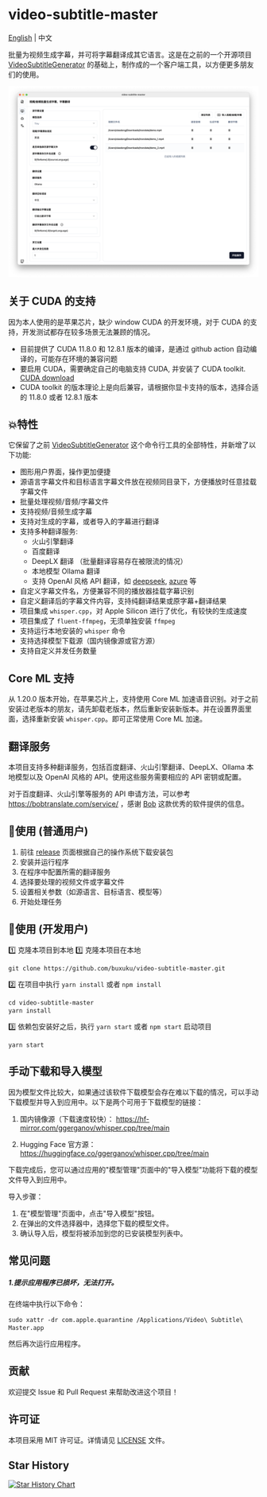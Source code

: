 # video-subtitle-master

[English](./README_EN.md) | 中文

批量为视频生成字幕，并可将字幕翻译成其它语言。这是在之前的一个开源项目 [VideoSubtitleGenerator](https://github.com/buxuku/VideoSubtitleGenerator) 的基础上，制作成的一个客户端工具，以方便更多朋友们的使用。

![preview](./resources/preview.png)

## 关于 CUDA 的支持

因为本人使用的是苹果芯片，缺少 window CUDA 的开发环境，对于 CUDA 的支持，开发测试都存在较多场景无法兼顾的情况。

- 目前提供了 CUDA 11.8.0 和 12.8.1 版本的编译，是通过 github action 自动编译的，可能存在环境的兼容问题
- 要启用 CUDA，需要确定自己的电脑支持 CUDA, 并安装了 CUDA toolkit. [CUDA download](https://developer.nvidia.com/cuda-downloads)
- CUDA toolkit 的版本理论上是向后兼容，请根据你显卡支持的版本，选择合适的 11.8.0 或者 12.8.1 版本


## 💥特性

它保留了之前 [VideoSubtitleGenerator](https://github.com/buxuku/VideoSubtitleGenerator) 这个命令行工具的全部特性，并新增了以下功能:

- 图形用户界面，操作更加便捷
- 源语言字幕文件和目标语言字幕文件放在视频同目录下，方便播放时任意挂载字幕文件
- 批量处理视频/音频/字幕文件
- 支持视频/音频生成字幕
- 支持对生成的字幕，或者导入的字幕进行翻译
- 支持多种翻译服务:
  - 火山引擎翻译
  - 百度翻译
  - DeepLX 翻译 （批量翻译容易存在被限流的情况）
  - 本地模型 Ollama 翻译
  - 支持 OpenAI 风格 API 翻译，如 [deepseek](https://www.deepseek.com/), [azure](https://azure.microsoft.com) 等
- 自定义字幕文件名，方便兼容不同的播放器挂载字幕识别
- 自定义翻译后的字幕文件内容，支持纯翻译结果或原字幕+翻译结果
- 项目集成 `whisper.cpp`，对 Apple Silicon 进行了优化，有较快的生成速度
- 项目集成了 `fluent-ffmpeg`，无须单独安装 `ffmpeg`
- 支持运行本地安装的 `whisper` 命令
- 支持选择模型下载源（国内镜像源或官方源）
- 支持自定义并发任务数量

## Core ML 支持

从 1.20.0 版本开始，在苹果芯片上，支持使用 Core ML 加速语音识别。对于之前安装过老版本的朋友，请先卸载老版本，然后重新安装新版本。并在设置界面里面，选择重新安装 `whisper.cpp`。即可正常使用 Core ML 加速。

## 翻译服务

本项目支持多种翻译服务，包括百度翻译、火山引擎翻译、DeepLX、Ollama 本地模型以及 OpenAI 风格的 API。使用这些服务需要相应的 API 密钥或配置。

对于百度翻译、火山引擎等服务的 API 申请方法，可以参考 https://bobtranslate.com/service/ ，感谢 [Bob](https://bobtranslate.com/) 这款优秀的软件提供的信息。

## 🔦使用 (普通用户)

1. 前往 [release](https://github.com/buxuku/video-subtitle-master/releases) 页面根据自己的操作系统下载安装包
2. 安装并运行程序
3. 在程序中配置所需的翻译服务
4. 选择要处理的视频文件或字幕文件
5. 设置相关参数（如源语言、目标语言、模型等）
6. 开始处理任务

## 🔦使用 (开发用户)

1️⃣ 克隆本项目到本地
1️⃣ 克隆本项目在本地

```shell
git clone https://github.com/buxuku/video-subtitle-master.git
```

2️⃣ 在项目中执行 `yarn install` 或者 `npm install`

```shell
cd video-subtitle-master
yarn install 
```

3️⃣ 依赖包安装好之后，执行 `yarn start` 或者 `npm start` 启动项目

```shell
yarn start
```

## 手动下载和导入模型

因为模型文件比较大，如果通过该软件下载模型会存在难以下载的情况，可以手动下载模型并导入到应用中。以下是两个可用于下载模型的链接：

1. 国内镜像源（下载速度较快）：
   https://hf-mirror.com/ggerganov/whisper.cpp/tree/main

2. Hugging Face 官方源：
   https://huggingface.co/ggerganov/whisper.cpp/tree/main

下载完成后，您可以通过应用的"模型管理"页面中的"导入模型"功能将下载的模型文件导入到应用中。

导入步骤：
1. 在"模型管理"页面中，点击"导入模型"按钮。
2. 在弹出的文件选择器中，选择您下载的模型文件。
3. 确认导入后，模型将被添加到您的已安装模型列表中。

## 常见问题

##### 1.提示应用程序已损坏，无法打开。
在终端中执行以下命令：

```shell
sudo xattr -dr com.apple.quarantine /Applications/Video\ Subtitle\ Master.app
```
然后再次运行应用程序。

## 贡献

欢迎提交 Issue 和 Pull Request 来帮助改进这个项目！

## 许可证

本项目采用 MIT 许可证。详情请见 [LICENSE](LICENSE) 文件。

## Star History

[![Star History Chart](https://api.star-history.com/svg?repos=buxuku/video-subtitle-master&type=Date)](https://star-history.com/#buxuku/video-subtitle-master&Date)